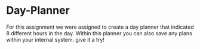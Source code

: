 # Day-Planner
For this assignment we were assigned to create a day planner that indicated 8 different hours in the day. Within this planner you can also save any plans within your internal system. give it a try!
